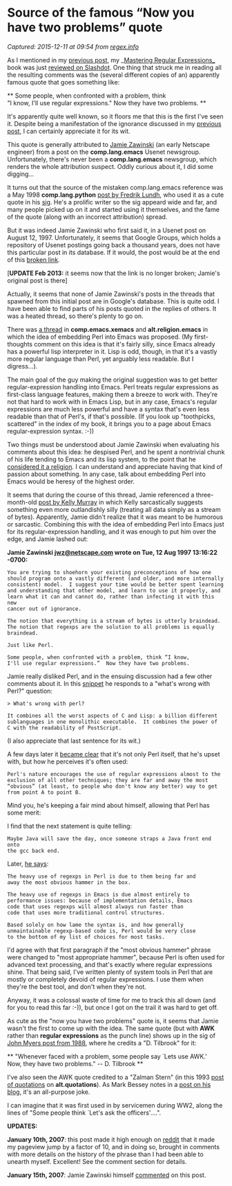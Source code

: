 # Source of the famous “Now you have two problems” quote

_Captured: 2015-12-11 at 09:54 from [regex.info](http://regex.info/blog/2006-09-15/247)_

As I mentioned in my [previous post](http://regex.info/blog/2006-09-14/246), my _[Mastering Regular Expressions_](http://shop.oreilly.com/product/9780596528126.do) book was just [reviewed on Slashdot](http://books.slashdot.org/article.pl?sid=06/09/13/147213). One thing that struck me in reading all the resulting comments was the (several different copies of an) apparently famous quote that goes something like:

** Some people, when confronted with a problem, think   
"I know, I'll use regular expressions." Now they have two problems. **

It's apparently quite well known, so it floors me that this is the first I've seen it. Despite being a manifestation of the ignorance discussed in my [previous post](http://regex.info/blog/2006-09-14/246), I can certainly appreciate it for its wit.

This quote is generally attributed to [Jamie Zawinski](http://www.jwz.org/) (an early Netscape engineer) from a post on the **comp.lang.emacs** Usenet newsgroup. Unfortunately, there's never been a **comp.lang.emacs** newsgroup, which renders the whole attribution suspect. Oddly curious about it, I did some digging...

It turns out that the source of the mistaken comp.lang.emacs reference was a May 1998 **comp.lang.python** [post by Fredrik Lundh](http://groups.google.com/group/comp.lang.python/msg/85d15c93e56c5236?hl=en), who used it as a cute quote in his [sig](http://en.wikipedia.org/wiki/Signature_block). He's a prolific writer so the sig appeard wide and far, and many people picked up on it and started using it themselves, and the fame of the quote (along with an incorrect attribution) spread.

But it was indeed Jamie Zawinski who first said it, in a Usenet post on August 12, 1997. Unfortunately, it seems that Google Groups, which holds a repository of Usenet postings going back a thousand years, does not have this particular post in its database. If it would, the post would be at the end of this [broken link](http://groups.google.com/group/alt.religion.emacs/msg/b59f4a602fb68f0a?hl=en).

[**UPDATE Feb 2013:** it seems now that the link is no longer broken; Jamie's original post is there]

Actually, it seems that none of Jamie Zawinski's posts in the threads that spawned from this initial post are in Google's database. This is quite odd. I have been able to find parts of his posts quoted in the replies of others. It was a heated thread, so there's plenty to go on.

There was [a thread](http://groups.google.com/group/comp.emacs.xemacs/browse_frm/thread/b21dbf075be84ab/989698966fb25e7a?hl=en#989698966fb25e7a) in **comp.emacs.xemacs** and **alt.religion.emacs** in which the idea of embedding Perl into Emacs was proposed. (My first-thoughts comment on this idea is that it's fairly silly, since Emacs already has a powerful lisp interpreter in it. Lisp is odd, though, in that it's a vastly more regular language than Perl, yet arguably less readable. But I digress...).

The main goal of the guy making the original suggestion was to get better regular-expression handling into Emacs. Perl treats regular expressions as first-class language features, making them a breeze to work with. They're not that hard to work with in Emacs Lisp, but in any case, Emacs's regular expressions are much less powerful and have a syntax that's even less readable than that of Perl's, if that's possible. (If you look up "toothpicks, scattered" in the index of my book, it brings you to a page about Emacs regular-expression syntax. :-))

Two things must be understood about Jamie Zawinski when evaluating his comments about this idea: he despised Perl, and he spent a nontrivial chunk of his life tending to Emacs and its lisp system, to the point that he [considered it a religion](http://www.jwz.org/hacks/). I can understand and appreciate having that kind of passion about something. In any case, talk about embedding Perl into Emacs would be heresy of the highest order.

It seems that during the course of this thread, Jamie referenced a three-month-old [post by Kelly Murray](http://groups.google.com/group/comp.lang.functional/msg/84763c6d9185178b?dmode=source&hl=en) in which Kelly sarcastically suggests something even more outlandishly silly (treating all data simply as a stream of bytes). Apparently, Jamie didn't realize that it was meant to be humorous or sarcastic. Combining this with the idea of embedding Perl into Emacs just for its regular-expression handling, and it was enough to put him over the edge, and Jamie lashed out:

**Jamie Zawinski <jwz@netscape.com> wrote on Tue, 12 Aug 1997 13:16:22 -0700:**
    
    
    You are trying to shoehorn your existing preconceptions of how one
    should program onto a vastly different (and older, and more internally
    consistent) model.  I suggest your time would be better spent learning
    and understanding that other model, and learn to use it properly, and
    learn what it can and cannot do, rather than infecting it with this new
    cancer out of ignorance.
    
    The notion that everything is a stream of bytes is utterly braindead.
    The notion that regexps are the solution to all problems is equally
    braindead.
    
    Just like Perl.
    
    Some people, when confronted with a problem, think “I know,
    I'll use regular expressions.”  Now they have two problems.
    

Jamie really disliked Perl, and in the ensuing discussion had a few other comments about it. In this [snippet](http://groups.google.com/group/comp.emacs.xemacs/msg/3cd6d41ace570ac9?hl=en&) he responds to a "what's wrong with Perl?" question:
    
    
    > What's wrong with perl?
    
    It combines all the worst aspects of C and Lisp: a billion different
    sublanguages in one monolithic executable.  It combines the power of
    C with the readability of PostScript.
    

(I also appreciate that last sentence for its wit.)

A few days later it [became clear](http://groups.google.com/group/alt.religion.emacs/msg/991308e21103bb76?utoken=y6jr3TIAAAAHNAhXg1IfVuilpJeccStLGAmrE6vypPa-ZuYI0HTVtv3oCXeNlLzgllDXfF-UfC4p_tUz1V7g4RazWzRxYDBn) that it's not only Perl itself, that he's upset with, but how he perceives it's often used:
    
    
    Perl's nature encourages the use of regular expressions almost to the
    exclusion of all other techniques; they are far and away the most
    “obvious” (at least, to people who don't know any better) way to get
    from point A to point B.
    

Mind you, he's keeping a fair mind about himself, allowing that Perl has some merit:

I find that the next statement is quite telling:
    
    
    Maybe Java will save the day, once someone straps a Java front end onto
    the gcc back end.
    

Later, [he says](http://groups.google.com/group/comp.emacs.xemacs/msg/2d0462d725c19d16?hl=en):
    
    
    The heavy use of regexps in Perl is due to them being far and
    away the most obvious hammer in the box.
    
    The heavy use of regexps in Emacs is due almost entirely to
    performance issues: because of implementation details, Emacs
    code that uses regexps will almost always run faster than
    code that uses more traditional control structures.
    
    Based solely on how lame the syntax is, and how generally
    unmaintainable regexp-based code is, Perl would be very close
    to the bottom of my list of choices for most tasks.
    

I'd agree with that first paragraph if the "most obvious hammer" phrase were changed to "most appropriate hammer", because Perl is often used for advanced text processing, and that's exactly where regular expressions shine. That being said, I've written plenty of system tools in Perl that are mostly or completely devoid of regular expressions. I use them when they're the best tool, and don't when they're not.

Anyway, it was a colossal waste of time for me to track this all down (and for you to read this far :-)), but once I got on the trail it was hard to get off.

As cute as the "now you have two problems" quote is, it seems that Jamie wasn't the first to come up with the idea. The same quote (but with **AWK** rather than **regular expressions** as the punch line) shows up in the sig of [John Myers post from 1988](http://groups.google.com/group/comp.sys.ibm.pc.rt/msg/8c9ba376ae1c250c?hl=en), where he credits a "D. Tilbrook" for it:

** "Whenever faced with a problem, some people say `Lets use AWK.'   
Now, they have two problems." \-- D. Tilbrook **

I've also seen the AWK quote credited to a "Zalman Stern" (in this 1993 [post of quotations](http://groups.google.com/group/alt.quotations/msg/dcee3d3682dd0470?hl=en) on **alt.quotations**). As Mark Bessey notes in a [post on his blog](http://codemines.blogspot.com/2006/08/now-they-have-two-problems.html), it's an all-purpose joke.

I can imagine that it was first used in by servicemen during WW2, along the lines of "Some people think `Let's ask the officers'....".

**UPDATES:**

**January 10th, 2007**: this post made it high enough on [reddit](http://reddit.com/) that it made my pageview jump by a factor of 10, and in doing so, brought in comments with more details on the history of the phrase than I had been able to unearth myself. Excellent! See the comment section for details.

**January 15th, 2007**: Jamie Zawinski himself [commented](http://regex.info/blog/2006-09-15/247#comment-3085) on this post.
